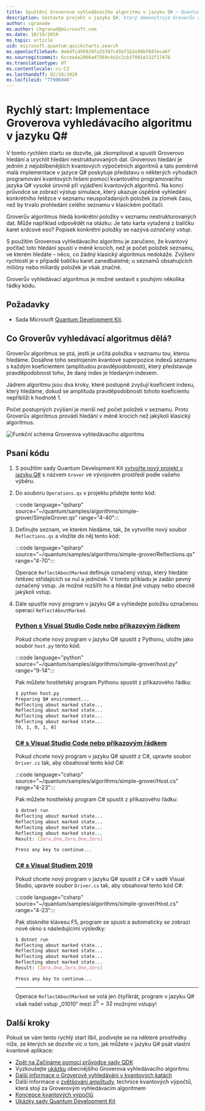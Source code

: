 ```yaml
---
title: Spuštění Groverova vyhledávacího algoritmu v jazyku Q# – Quantum Development Kit
description: Sestavte projekt v jazyku Q#, který demonstruje Groverův algoritmus – jeden z kanonických kvantových algoritmů.
author: cgranade
ms.author: chgranad@microsoft.com
ms.date: 10/19/2019
ms.topic: article
uid: microsoft.quantum.quickstarts.search
ms.openlocfilehash: 0e64fcd56929fa33397c45bf1b2e99bf687eca6f
ms.sourcegitcommit: 6ccea4a2006a47569c4e2c2cb37001e132f17476
ms.translationtype: HT
ms.contentlocale: cs-CZ
ms.lasthandoff: 02/28/2020
ms.locfileid: "77906946"
---
```

# <a name="quickstart-implement-grovers-search-algorithm-in-q"></a>Rychlý start: Implementace Groverova vyhledávacího algoritmu v jazyku Q#

V tomto rychlém startu se dozvíte, jak zkompilovat a spustit Groverovo hledání a urychlit hledání nestrukturovaných dat.  Groverovo hledání je jedním z nejoblíbenějších kvantových výpočetních algoritmů a tato poměrně malá implementace v jazyce Q# poskytuje představu o některých výhodách programování kvantových řešení pomocí kvantového programovacího jazyka Q# vysoké úrovně při vyjádření kvantových algoritmů.  Na konci průvodce se zobrazí výstup simulace, který ukazuje úspěšné vyhledání konkrétního řetězce v seznamu neuspořádaných položek za zlomek času, než by trvalo prohledání celého seznamu v klasickém počítači.

Groverův algoritmus hledá konkrétní položky v seznamu nestrukturovaných dat. Může například odpovědět na otázku: Je tato karta vytažená z balíčku karet srdcové eso? Popisek konkrétní položky se nazývá _označený vstup_.

S použitím Groverova vyhledávacího algoritmu je zaručeno, že kvantový počítač toto hledání spustí v méně krocích, než je počet položek seznamu, ve kterém hledáte – něco, co žádný klasický algoritmus nedokáže. Zvýšení rychlosti je v případě balíčku karet zanedbatelné; u seznamů obsahujících milióny nebo miliardy položek je však značné.

Groverův vyhledávací algoritmus je možné sestavit s pouhými několika řádky kódu.

## <a name="prerequisites"></a>Požadavky

- Sada Microsoft [Quantum Development Kit][install].

## <a name="what-does-grovers-search-algorithm-do"></a>Co Groverův vyhledávací algoritmus dělá?

Groverův algoritmus se ptá, jestli je určitá položka v seznamu tou, kterou hledáme. Dosáhne toho sestrojením kvantové superpozice indexů seznamu s každým koeficientem (amplitudou pravděpodobnosti), který představuje pravděpodobnost toho, že daný index je hledaným indexem.

Jádrem algoritmu jsou dva kroky, které postupně zvyšují koeficient indexu, který hledáme, dokud se amplituda pravděpodobnosti tohoto koeficientu nepřiblíží k hodnotě 1.

Počet postupných zvýšení je menší než počet položek v seznamu. Proto Groverův algoritmus provádí hledání v méně krocích než jakýkoli klasický algoritmus.

![Funkční schéma Groverova vyhledávacího algoritmu](~/media/grover.png)

## <a name="write-the-code"></a>Psaní kódu

1. S použitím sady Quantum Development Kit [vytvořte nový projekt v jazyku Q#](xref:microsoft.quantum.howto.createproject) s názvem `Grover` ve vývojovém prostředí podle vašeho výběru.

1. Do souboru `Operations.qs` v projektu přidejte tento kód:

    :::code language="qsharp" source="~/quantum/samples/algorithms/simple-grover/SimpleGrover.qs" range="4-40":::

1. Definujte seznam, ve kterém hledáme, tak, že vytvoříte nový soubor `Reflections.qs` a vložíte do něj tento kód:

    :::code language="qsharp" source="~/quantum/samples/algorithms/simple-grover/Reflections.qs" range="4-70":::

    Operace `ReflectAboutMarked` definuje označený vstup, který hledáte: řetězec střídajících se nul a jedniček. V tomto příkladu je zadán pevný označený vstup. Je možné rozšířit ho a hledat jiné vstupy nebo obecně jakýkoli vstup.

1. Dále spusťte nový program v jazyku Q# a vyhledejte položku označenou operací `ReflectAboutMarked`.

    ### <a name="python-with-visual-studio-code-or-the-command-line"></a>[Python s Visual Studio Code nebo příkazovým řádkem](#tab/tabid-python)

    Pokud chcete nový program v jazyku Q# spustit z Pythonu, uložte jako soubor `host.py` tento kód:

    :::code language="python" source="~/quantum/samples/algorithms/simple-grover/host.py" range="9-14":::

    Pak můžete hostitelský program Pythonu spustit z příkazového řádku:

    ```bash
    $ python host.py
    Preparing Q# environment...
    Reflecting about marked state...
    Reflecting about marked state...
    Reflecting about marked state...
    Reflecting about marked state...
    [0, 1, 0, 1, 0]
    ```

    ### <a name="c-with-visual-studio-code-or-the-command-line"></a>[C# s Visual Studio Code nebo příkazovým řádkem](#tab/tabid-csharp)

    Pokud chcete nový program v jazyku Q# spustit z C#, upravte soubor `Driver.cs` tak, aby obsahoval tento kód C#:

    :::code language="csharp" source="~/quantum/samples/algorithms/simple-grover/Host.cs" range="4-23":::

    Pak můžete hostitelský program C# spustit z příkazového řádku:

    ```bash
    $ dotnet run
    Reflecting about marked state...
    Reflecting about marked state...
    Reflecting about marked state...
    Reflecting about marked state...
    Result: [Zero,One,Zero,One,Zero]

    Press any key to continue...
    ```

    ### <a name="c-with-visual-studio-2019"></a>[C# s Visual Studiem 2019](#tab/tabid-vs2019)

    Pokud chcete nový program v jazyku Q# spustit z C# v sadě Visual Studio, upravte soubor `Driver.cs` tak, aby obsahoval tento kód C#:

    :::code language="csharp" source="~/quantum/samples/algorithms/simple-grover/Host.cs" range="4-23":::

    Pak stiskněte klávesu F5, program se spustí a automaticky se zobrazí nové okno s následujícími výsledky: 

    ```bash
    $ dotnet run
    Reflecting about marked state...
    Reflecting about marked state...
    Reflecting about marked state...
    Reflecting about marked state...
    Result: [Zero,One,Zero,One,Zero]

    Press any key to continue...
    ```
    ***

    Operace `ReflectAboutMarked` se volá jen čtyřikrát, program v jazyku Q# však našel vstup „01010“ mezi $2^{5} = 32$ možnými vstupy!

## <a name="next-steps"></a>Další kroky

Pokud se vám tento rychlý start líbil, podívejte se na některé prostředky níže, ze kterých se dozvíte víc o tom, jak můžete v jazyku Q# psát vlastní kvantové aplikace:

- [Zpět na Začínáme pomocí průvodce sady QDK](xref:microsoft.quantum.welcome)
- Vyzkoušejte [ukázku](https://github.com/microsoft/Quantum/tree/master/samples/algorithms/database-search) obecnějšího Groverova vyhledávacího algoritmu
- [Další informace o Groverově vyhledávání v kvantových katách](xref:microsoft.quantum.overview.katas)
- Další informace o [zvětšování amplitudy](xref:microsoft.quantum.libraries.standard.algorithms#amplitude-amplification), technice kvantových výpočtů, která stojí za Groverovým vyhledávacím algoritmem
- [Koncepce kvantových výpočtů](xref:microsoft.quantum.concepts.intro)
- [Ukázky sady Quantum Development Kit](https://docs.microsoft.com/samples/browse/?products=qdk)

<!-- LINKS -->

[install]: xref:microsoft.quantum.install
